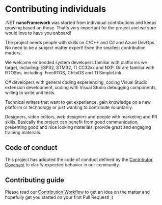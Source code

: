 # Contributing individuals

.NET **nanoFramework** was started from individual contributions and keeps growing based on those.
That's very important for the project and we sure would love to have you onboard!

The project needs people with skills on C/C++ and C# and Azure DevOps. No need to be a subject matter expert! Even the smallest contribution matters.

We welcome embedded system developers familiar with platforms we target, including: ESP32, STM32, TI CC32xx and NXP. Or are familiar with RTOSes, including: FreeRTOS, ChibiOS and TI SimpleLink.

C# developers with general coding experiencing, coding Visual Studio extension development, coding with Visual Studio debugging components, willing to write unit tests.

Technical writers that want to get experience, gain knowledge on a new platform or technology or just wanting to contribute voluntarily.

Designers, video editors, web designers and people with marketing and PR skills. Basically the project can benefit from good communication, presenting good and nice looking materials, provide great and engaging training materials.

## Code of conduct

This project has adopted the code of conduct defined by the [Contributor Covenant](https://www.contributor-covenant.org/version/1/4/code-of-conduct) to clarify expected behavior in our community.

## Contributing guide

Please read our [Contribution Workflow](contributing-workflow.md) to get an idea on the matter and hopefully get you started on your first Pull Request! ;)

